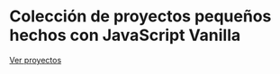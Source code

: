 # Colección de proyectos pequeños hechos con JavaScript Vanilla

[Ver proyectos](https://martinmorici.github.io/proyectos-js/)
